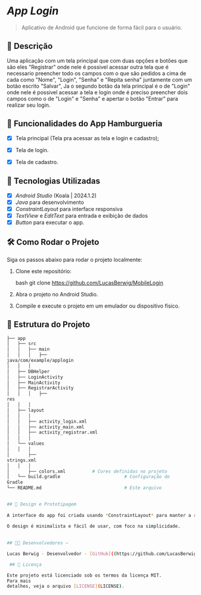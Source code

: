 # *App Login* 

> Aplicativo de Android que funcione de forma fácil para o usuário.


## 📱 Descrição

Uma aplicação com um tela principal que com duas opções
e botões que são eles "Registrar" onde nele é possivel
acessar outra tela que é necessario preencher todo os
campos com o que são pedidos a cima de cada como 
"Nome", "Login", "Senha" e "Repita senha" juntamente 
com um botão escrito "Salvar", Ja o segundo botão da
tela principal é o de "Login" onde nele é possivel 
acessar a tela e login onde é preciso preencher dois
campos como o de "Login" e "Senha" e apertar o botão
"Entrar" para realizar seu login.


## 🔧 Funcionalidades do App Hamburgueria

- [x] Tela principal (Tela pra acessar as tela e login e cadastro);
- [x] Tela de login. 
- [x] Tela de cadastro. 


## 🚀 Tecnologias Utilizadas

- [x] *Android Studio* (Koala | 2024.1.2)
- [x] *Java* para desenvolvimento
- [x] *ConstraintLayout* para interface responsiva
- [x] *TextView* e *EditText* para entrada e exibição de dados
- [x] *Button*   para executar o app.

## 🛠️ Como Rodar o Projeto

Siga os passos abaixo para rodar o projeto localmente:

1. Clone este repositório:

    bash
    git clone https://github.com/LucasBerwig/MobileLogin

    

2. Abra o projeto no Android Studio.
3. Compile e execute o projeto em um emulador ou dispositivo físico.

## 📂 Estrutura do Projeto

```bash
├── app
│   ├── src
│   │   ├── main
│   │   │   ├──
java/com/example/applogin
│   │   │  
│   ├── DBHelper
│   ├── LoginActivity
│   ├── MainActivity
│   ├── RegistrarActivity  
│   │   │   ├──
res
│   │   │  
│   ├── layout
│   │   │
│   │   ├── activity_login.xml 
│   │   ├── activity_main.xml
│   │   ├── activity_registrar.xml 
│   │   │  
│   └── values
│   │   │  
│       ├──
strings.xml       
│   │   │  
│       ├── colors.xml          # Cores definidas no projeto
│   └── build.gradle                        # Configuração do
Gradle
└── README.md                               # Este arquivo

 
## 🎨 Design e Prototipagem
 
A interface do app foi criada usando *ConstraintLayout* para manter a responsividade em diferentes tamanhos de tela.
 
O design é minimalista e fácil de usar, com foco na simplicidade.
 
  
## 👨‍💻 Desenvolvedores –

Lucas Berwig - Desenvolvedor - [GitHub]((https://github.com/LucasBerwig)

 ## 📄 Licença

Este projeto está licenciado sob os termos da licença MIT. 
Para mais
detalhes, veja o arquivo [LICENSE](LICENSE).
